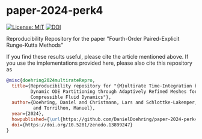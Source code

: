 # paper-2024-perk4
[![License: MIT](https://img.shields.io/badge/License-MIT-success.svg)](https://opensource.org/licenses/MIT)
[![DOI](https://zenodo.org/badge/863491454.svg)](https://doi.org/10.5281/zenodo.13899247)

Reproducibility Repository for the paper "Fourth-Order Paired-Explicit Runge-Kutta Methods"

If you find these results useful, please cite the article mentioned above. If you use the implementations provided here, please also cite this repository as
```bibtex
@misc{doehring2024multirateRepro,
  title={Reproducibility repository for "{M}ultirate Time-Integration based on
         Dynamic ODE Partitioning through Adaptively Refined Meshes for
         Compressible Fluid Dynamics"},
  author={Doehring, Daniel and Christmann, Lars and Schlottke-Lakemper, Michael and Gassner, Gregor J.
          and Torrilhon, Manuel},
  year={2024},
  howpublished={\url{https://github.com/DanielDoehring/paper-2024-perk4}},
  doi={https://doi.org/10.5281/zenodo.13899247}
}
```
